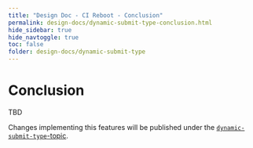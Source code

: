 ```yaml
---
title: "Design Doc - CI Reboot - Conclusion"
permalink: design-docs/dynamic-submit-type-conclusion.html
hide_sidebar: true
hide_navtoggle: true
toc: false
folder: design-docs/dynamic-submit-type
---
```


# Conclusion

TBD

Changes implementing this features will be published under the
[`dynamic-submit-type`-topic](https://gerrit-review.googlesource.com/q/topic:%22dynamic-submit-type%22).
